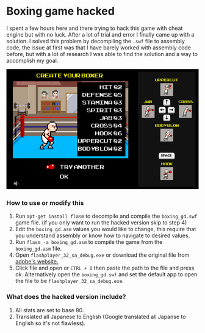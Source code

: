 # Boxing game hacked
I spent a few hours here and there trying to hack this game with cheat engine but with no luck. After a lot of trial and error I finally came up with a solution. I solved this problem by decompiling the `.swf` file to assembly code, the issue at first was that I have barely worked with assembly code before, but with a lot of research I was able to find the solution and a way to accomplish my goal.

![](https://github.com/BlackFalcons/Boxing-Game-Hacked/blob/main/images/game%20capture.PNG "Image from boxing game")

### How to use or modify this
1. Run `apt-get install flasm` to decompile and compile the `boxing_gd.swf` game file. (if you only want to run the hacked version skip to step 4)
2. Edit the `boxing_gd.asm` values you would like to change, this require that you understand assembly or know how to navigate to desired values.
3. Run `flasm -a boxing_gd.asm` to compile the game from the `boxing_gd.asm` file.
4. Open `flashplayer_32_sa_debug.exe` or download the original file from [adobe's website.](https://www.adobe.com/support/flashplayer/debug_downloads.html)
5. Click file and open or `CTRL + O` then paste the path to the file and press ok. Alternatively open the `boxing_gd.swf` and set the default app to open the file to be `flashplayer_32_sa_debug.exe`.

### What does the hacked version include?
1. All stats are set to base 80.
2. Translated all Japanese to English (Google translated all Japanse to English so it's not flawless).
